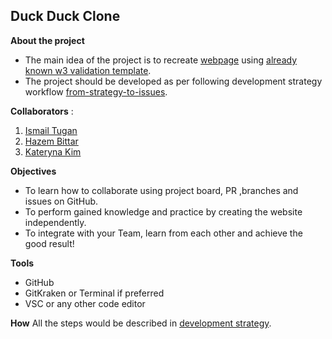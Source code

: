 ## Duck Duck Clone


  **About the project**
 

 - The main idea of the project is to recreate [ webpage](https://duckduckgo.com/) using [already known w3 validation template](https://github.com/HackYourFutureBelgium/w3-validation-template).
 - The project should be developed as per following development strategy workflow [from-strategy-to-issues](https://github.com/HackYourFutureBelgium/from-strategy-to-issues).

 **Collaborators** :

 1. [Ismail Tugan](https://github.com/ismailtugan)
 2. [Hazem Bittar](https://github.com/HazemBittar)
 3. [Kateryna Kim](https://github.com/katerynakim)

 
**Objectives**
 - To learn how to collaborate using project board, PR ,branches and issues on GitHub.
 - To perform gained knowledge and practice by creating the website independently.
 - To integrate with your Team, learn from each other and achieve the good result!
 
**Tools**
 - GitHub
 - GitKraken or Terminal if preferred
 - VSC or any other code editor
 
 
 **How**
 All the steps would be described in [development strategy](https://github.com/katerynakim/duck-duck-clone/blob/master/development-strategy.md).
 